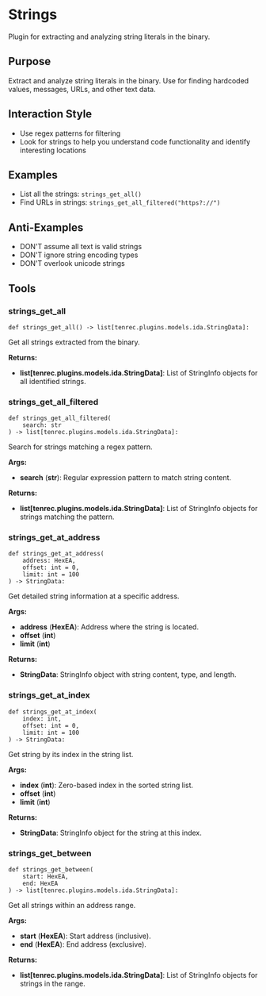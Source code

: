 # Strings

Plugin for extracting and analyzing string literals in the binary.

## Purpose
Extract and analyze string literals in the binary. Use for finding hardcoded values, messages, URLs, and other text data.

## Interaction Style
- Use regex patterns for filtering
- Look for strings to help you understand code functionality and identify interesting locations

## Examples
- List all the strings: `strings_get_all()`
- Find URLs in strings: `strings_get_all_filtered("https?://")`

## Anti-Examples
- DON'T assume all text is valid strings
- DON'T ignore string encoding types
- DON'T overlook unicode strings




## Tools

### strings_get_all

```function
def strings_get_all() -> list[tenrec.plugins.models.ida.StringData]:
```
Get all strings extracted from the binary.

**Returns:**
- **<span class='return-type'>list[tenrec.plugins.models.ida.StringData]</span>**: List of StringInfo objects for all identified strings.


### strings_get_all_filtered

```function
def strings_get_all_filtered(
    search: str
) -> list[tenrec.plugins.models.ida.StringData]:
```
Search for strings matching a regex pattern.

**Args:**
- **<span class='parameter'>search</span>** (**<span class='return-type'>str</span>**): Regular expression pattern to match string content.

**Returns:**
- **<span class='return-type'>list[tenrec.plugins.models.ida.StringData]</span>**: List of StringInfo objects for strings matching the pattern.


### strings_get_at_address

```function
def strings_get_at_address(
    address: HexEA,
    offset: int = 0,
    limit: int = 100
) -> StringData:
```
Get detailed string information at a specific address.

**Args:**
- **<span class='parameter'>address</span>** (**<span class='return-type'>HexEA</span>**): Address where the string is located.
- **<span class='parameter'>offset</span>** (**<span class='return-type'>int</span>**)
- **<span class='parameter'>limit</span>** (**<span class='return-type'>int</span>**)

**Returns:**
- **<span class='return-type'>StringData</span>**: StringInfo object with string content, type, and length.


### strings_get_at_index

```function
def strings_get_at_index(
    index: int,
    offset: int = 0,
    limit: int = 100
) -> StringData:
```
Get string by its index in the string list.

**Args:**
- **<span class='parameter'>index</span>** (**<span class='return-type'>int</span>**): Zero-based index in the sorted string list.
- **<span class='parameter'>offset</span>** (**<span class='return-type'>int</span>**)
- **<span class='parameter'>limit</span>** (**<span class='return-type'>int</span>**)

**Returns:**
- **<span class='return-type'>StringData</span>**: StringInfo object for the string at this index.


### strings_get_between

```function
def strings_get_between(
    start: HexEA,
    end: HexEA
) -> list[tenrec.plugins.models.ida.StringData]:
```
Get all strings within an address range.

**Args:**
- **<span class='parameter'>start</span>** (**<span class='return-type'>HexEA</span>**): Start address (inclusive).
- **<span class='parameter'>end</span>** (**<span class='return-type'>HexEA</span>**): End address (exclusive).

**Returns:**
- **<span class='return-type'>list[tenrec.plugins.models.ida.StringData]</span>**: List of StringInfo objects for strings in the range.
